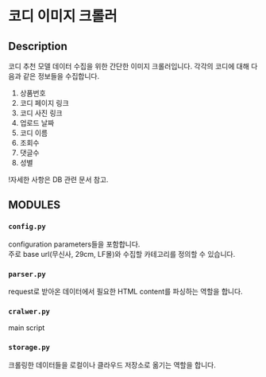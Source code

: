 # 코디 이미지 크롤러

## Description
코디 추천 모델 데이터 수집을 위한 간단한 이미지 크롤러입니다.
각각의 코디에 대해 다음과 같은 정보들을 수집합니다.  
1. 상품번호
2. 코디 페이지 링크
3. 코디 사진 링크
4. 업로드 날짜
5. 코디 이름
6. 조회수
7. 댓글수
8. 성별

!자세한 사항은 DB 관련 문서 참고.  

## MODULES

### `config.py`
configuration parameters들을 포함합니다.  
주로 base url(무신사, 29cm, LF몰)와 수집할 카테고리를 정의할 수 있습니다.  

### `parser.py`
request로 받아온 데이터에서 필요한 HTML content를 파싱하는 역할을 합니다.  

### `cralwer.py`
main script

### `storage.py`
크롤링한 데이터들을 로컬이나 클라우드 저장소로 옮기는 역할을 합니다.  

